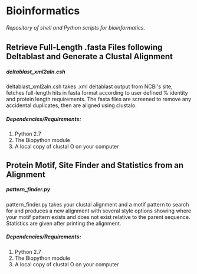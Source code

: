 # Bioinformatics
###### Repository of shell and Python scripts for bioinformatics.

## Retrieve Full-Length .fasta Files following Deltablast and Generate a Clustal Alignment
##### deltablast_xml2aln.csh 
deltablast_xml2aln.csh takes .xml deltablast output from NCBI's site, fetches full-length hits in fasta format according to user defined % identity and protein length requirements. The fasta files are screened to remove any accidental duplicates, then are aligned using clustalo.

##### Dependencies/Requirements: 
1. Python 2.7
2. The Biopython module
3. A local copy of clustal O on your computer

## Protein Motif, Site Finder and Statistics from an Alignment
##### pattern_finder.py 
pattern_finder.py takes your clustal alignment and a motif pattern to search for and produces a new alignment with several style options showing where your motif pattern exists and does not exist relative to the parent sequence. Statistics are given after printing the alignment. 

##### Dependencies/Requirements: 
1. Python 2.7
2. The Biopython module
3. A local copy of clustal O on your computer

